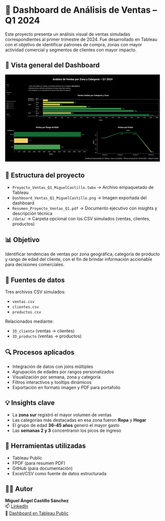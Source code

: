 # 🧠 Dashboard de Análisis de Ventas – Q1 2024

Este proyecto presenta un análisis visual de ventas simuladas correspondientes al primer trimestre de 2024. Fue desarrollado en Tableau con el objetivo de identificar patrones de compra, zonas con mayor actividad comercial y segmentos de clientes con mayor impacto.

## 📸 Vista general del Dashboard

![Vista del Dashboard](Dashboard_Ventas_Q1_MiguelCastillo.png)

## 📁 Estructura del proyecto

- `Proyecto_Ventas_Q1_MiguelCastillo.twbx` → Archivo empaquetado de Tableau
- `Dashboard_Ventas_Q1_MiguelCastillo.png` → Imagen exportada del dashboard
- `Resumen_Proyecto_Ventas_Q1.pdf` → Documento ejecutivo con insights y descripción técnica
- `/data/` → Carpeta opcional con los CSV simulados (ventas, clientes, productos)

## 📊 Objetivo

Identificar tendencias de ventas por zona geográfica, categoría de producto y rango de edad del cliente, con el fin de brindar información accionable para decisiones comerciales.

## 🧱 Fuentes de datos

Tres archivos CSV simulados:
- `ventas.csv`
- `clientes.csv`
- `productos.csv`

Relacionados mediante:
- `ID_cliente` (ventas → clientes)
- `ID_producto` (ventas → productos)

## 🔍 Procesos aplicados

- Integración de datos con joins múltiples
- Agrupación de edades por rangos personalizados
- Visualización por semana, zona y categoría
- Filtros interactivos y tooltips dinámicos
- Exportación en formato imagen y PDF para portafolio

## 💡 Insights clave

- La **zona sur** registró el mayor volumen de ventas  
- Las categorías más destacadas en esa zona fueron **Ropa** y **Hogar**  
- El grupo de edad **36–45 años** generó el mayor gasto  
- Las **semanas 2 y 3** concentraron los picos de ingreso

## 📌 Herramientas utilizadas

- Tableau Public
- FPDF (para resumen PDF)
- GitHub (para documentación)
- Excel/CSV como fuente de datos estructurada

## 🧑‍💻 Autor

**Miguel Ángel Castillo Sánchez**  
📫 [LinkedIn](https://www.linkedin.com/in/miguel-%C3%A1ngel-castillo-s%C3%A1nchez-0b99a0194/)  
🔗 [Dashboard en Tableau Public](https://public.tableau.com/app/profile/miguel.angel.castillo.sanchez/viz/DashboarddeAnlisisdeVentasQ12024/Dashboard1)